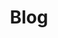 ---
title: "Blog"
subtitle: ""
# meta description
description: "Toastmasters International Speakers Blog"
draft: false
---